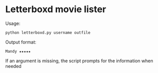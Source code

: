 # Letterboxd movie lister

Usage:

	python letterboxd.py username outfile
	
Output format:

	Mandy ★★★★★
	
If an argument is missing, the script prompts for the information when needed
